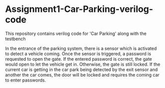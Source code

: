 # Assignment1-Car-Parking-verilog-code
This repository contains verilog code for 'Car Parking' along with the testbench

In the entrance of the parking system, there is a sensor which is activated to detect a vehicle coming. Once the sensor is triggered, a password is requested to open the gate. If the entered password is correct, the gate would open to let the vehicle get in. Otherwise, the gate is still locked. If the current car is getting in the car park being detected by the exit sensor and another the car comes, the door will be locked and requires the coming car to enter passwords.

